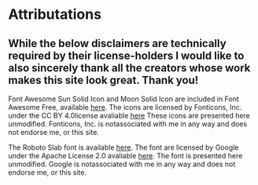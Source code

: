 # Attributations

## While the below disclaimers are technically required by their license-holders I would like to also sincerely thank all the creators whose work makes this site look great. Thank you!

Font Awesome Sun Solid Icon and Moon Solid Icon are included in Font Awesome Free, available [here](https://fontawesome.com/icons?d=gallery&m=free). The icons are licensed by Fonticons, Inc. under the CC BY 4.0license avaliable [here](https://fontawesome.com/license/free) These icons are presented here unmodified. Fonticons, Inc. is notassociated with me in any way and does not endorse me, or this site.

The Roboto Slab font is available [here](https://fonts.google.com/specimen/Roboto+Slab). The font are licensed by Google under the Apache License 2.0 avaliable [here](https://github.com/googlefonts/robotoslab/blob/master/LICENSE.txt). The font is presented here unmodified. Google is notassociated with me in any way and does not endorse me, or this site.